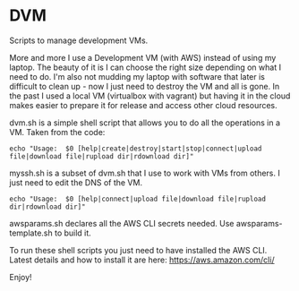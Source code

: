 # DVM
Scripts to manage development VMs.

More and more I use a Development VM (with AWS) instead of using my laptop. The beauty of it is I can choose the right size depending on what I need to do. I'm also not mudding my laptop with software that later is difficult to clean up - now I just need to destroy the VM and all is gone. In the past I used a local VM (virtualbox with vagrant) but having it in the cloud makes easier to prepare it for release and access other cloud resources.

dvm.sh is a simple shell script that allows you to do all the operations in a VM. Taken from the code:
```
echo "Usage:  $0 [help|create|destroy|start|stop|connect|upload file|download file|rupload dir|rdownload dir]"
```

myssh.sh is a subset of dvm.sh that I use to work with VMs from others. I just need to edit the DNS of the VM.
```
echo "Usage:  $0 [help|connect|upload file|download file|rupload dir|rdownload dir]"
```

awsparams.sh declares all the AWS CLI secrets needed. Use awsparams-template.sh to build it.

To run these shell scripts you just need to have installed the AWS CLI. Latest details and how to install it are here: https://aws.amazon.com/cli/

Enjoy!
